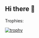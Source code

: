 ## Hi there 👋

Trophies:

[![trophy](https://github-profile-trophy.vercel.app/?username=dragonfi)](https://github.com/ryo-ma/github-profile-trophy)

<!--
**dragonfi/dragonfi** is a ✨ _special_ ✨ repository because its `README.md` (this file) appears on your GitHub profile.

Here are some ideas to get you started:

- 🔭 I’m currently working on ...
- 🌱 I’m currently learning ...
- 👯 I’m looking to collaborate on ...
- 🤔 I’m looking for help with ...
- 💬 Ask me about ...
- 📫 How to reach me: ...
- 😄 Pronouns: ...
- ⚡ Fun fact: ...
-->
